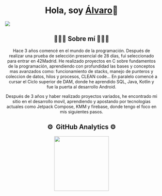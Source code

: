 <div align="center">
  <h1 align="center">Hola, soy <a href="https://www.linkedin.com/in/%C3%A1lvaro-guti%C3%A9rrez-6b17501a7/">Álvaro</a>👋</h1>
</div>
<img src="https://i.postimg.cc/C5MFkCk7/BANNER-GITHUB-copia.jpg">
<div align="center">
  <h2 align="center">👨🏻‍💻  Sobre mí  👨🏻‍💻</h1>
  <p>
Hace 3 años comencé en el mundo de la programación.
Después de realizar una prueba de selección presencial de 28 días, fui seleccionado para entrar en 42Madrid.
He realizado proyectos en C sobre fundamentos de la programación, aprendiendo con profundidad las bases y conceptos mas avanzados como: funcionamiento de stacks, manejo de punteros y coleccion de datos, hilos y procesos, CLEAN code...
En paralelo comencé a cursar el Ciclo superior de DAM, donde he aprendido SQL, Java, Kotlin y fue la puerta al desarrollo Android.

Después de 3 años y haber realizado proyectos variados, he encontrado mi sitio en el desarrollo movil, aprendiendo y apostando por tecnologias actuales como Jetpack Compose, KMM y firebase, donde tengo el foco en mis siguientes pasos.</p>
</div>

<div align="center">
  <h2 align="center">⚙️ &nbsp;GitHub Analytics ⚙️</h1>
</div>
<p align="center">
<a href="https://github.com/obispowned">
  <img height="180em" src="https://github-readme-stats-eight-theta.vercel.app/api?username=obispowned&show_icons=true&theme=tokyonight&include_all_commits=true&count_private=true"/>
<!--
<img height="180em" src="https://github-readme-stats.vercel.app/api/top-langs/?username=obispowned&theme=tokyonight&include_all_commits=true&count_private=true)"/>
-->
</a>
</p>

